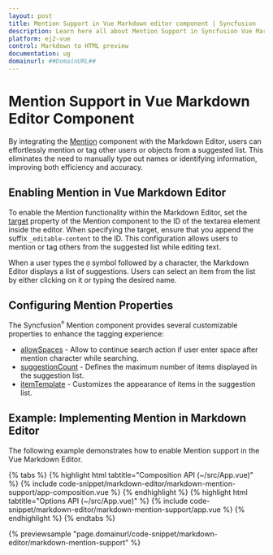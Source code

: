 ```yaml
---
layout: post
title: Mention Support in Vue Markdown editor component | Syncfusion
description: Learn here all about Mention Support in Syncfusion Vue Markdown editor component of Syncfusion Essential JS 2 and more.
platform: ej2-vue
control: Markdown to HTML preview
documentation: ug
domainurl: ##DomainURL##
---
```


# Mention Support in Vue Markdown Editor Component

By integrating the [Mention](https://ej2.syncfusion.com/vue/documentation/mention/getting-started/) component with the Markdown Editor, users can effortlessly mention or tag other users or objects from a suggested list. This eliminates the need to manually type out names or identifying information, improving both efficiency and accuracy.

## Enabling Mention in Vue Markdown Editor

To enable the Mention functionality within the Markdown Editor, set the [target](https://ej2.syncfusion.com/vue/documentation/api/mention/#target)  property of the Mention component to the ID of the textarea element inside the editor. When specifying the target, ensure that you append the suffix `_editable-content` to the ID. This configuration allows users to mention or tag others from the suggested list while editing text.

When a user types the `@` symbol followed by a character, the Markdown Editor displays a list of suggestions. Users can select an item from the list by either clicking on it or typing the desired name.

## Configuring Mention Properties

The Syncfusion<sup style="font-size:70%">&reg;</sup> Mention component provides several customizable properties to enhance the tagging experience:

* [allowSpaces](https://ej2.syncfusion.com/vue/documentation/api/mention/#allowspaces) - Allow to continue search action if user enter space after mention character while searching.
* [suggestionCount](https://ej2.syncfusion.com/vue/documentation/api/mention/#suggestioncount) - Defines the maximum number of items displayed in the suggestion list.
* [itemTemplate](https://ej2.syncfusion.com/vue/documentation/api/mention/#itemtemplate) - Customizes the appearance of items in the suggestion list.

## Example: Implementing Mention in Markdown Editor

The following example demonstrates how to enable Mention support in the Vue Markdown Editor.

{% tabs %}
{% highlight html tabtitle="Composition API (~/src/App.vue)" %}
{% include code-snippet/markdown-editor/markdown-mention-support/app-composition.vue %}
{% endhighlight %}
{% highlight html tabtitle="Options API (~/src/App.vue)" %}
{% include code-snippet/markdown-editor/markdown-mention-support/app.vue %}
{% endhighlight %}
{% endtabs %}
        
{% previewsample "page.domainurl/code-snippet/markdown-editor/markdown-mention-support" %}
